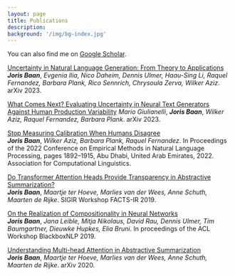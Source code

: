 ```yaml
---
layout: page
title: Publications
description:
background: '/img/bg-index.jpg'
---
```

You can also find me on [Google Scholar](https://scholar.google.com/citations?user=wYjlvvwAAAAJ&hl=nl&oi=ao).

[Uncertainty in Natural Language Generation: From Theory to Applications](https://arxiv.org/abs/2307.15703) ***Joris Baan***, *Evgenia Ilia, Nico Daheim, Dennis Ulmer, Haau-Sing Li, Raquel Fernandez, Barbara Plank, Rico Sennrich, Chrysoula Zerva, Wilker Aziz*. arXiv 2023.

[What Comes Next? Evaluating Uncertainty in Neural Text Generators Against Human Production Variability](https://arxiv.org/abs/2305.11707)
*Mario Giulianelli*, ***Joris Baan***, *Wilker Aziz, Raquel Fernandez, Barbara Plank*. arXiv 2023.

[Stop Measuring Calibration When Humans Disagree](https://aclanthology.org/2022.emnlp-main.124/)    
***Joris Baan***, *Wilker Aziz, Barbara Plank, Raquel Fernandez*. In Proceedings of the 2022 Conference on Empirical Methods in Natural Language Processing, pages 1892–1915, Abu Dhabi, United Arab Emirates, 2022. Association for Computational Linguistics.

[Do Transformer Attention Heads Provide Transparency in Abstractive Summarization?](https://arxiv.org/pdf/1907.00570.pdf)    
***Joris Baan***, *Maartje ter Hoeve, Marlies van der Wees, Anne Schuth, Maarten de Rijke*. SIGIR Workshop FACTS-IR 2019.

[On the Realization of Compositionality in Neural Networks](https://arxiv.org/pdf/1906.01634.pdf)  
***Joris Baan***, *Jana Leible, Mitja Nikolaus, David Rau, Dennis Ulmer, Tim Baumgartner, Dieuwke Hupkes, Elia Bruni*. In proceedings of the ACL Workshop BlackboxNLP 2019.

[Understanding Multi-head Attention in Abstractive Summarization](https://arxiv.org/pdf/1911.03898.pdf)  
***Joris Baan***, *Maartje ter Hoeve, Marlies van der Wees, Anne Schuth, Maarten de Rijke*. arXiv 2020.
